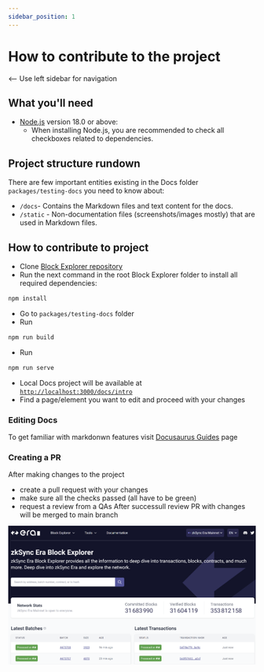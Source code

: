 ```yaml
---
sidebar_position: 1
---
```


# How to contribute to the project


\<-- Use left sidebar for navigation
## What you'll need

- [Node.js](https://nodejs.org/en/download/) version 18.0 or above:
  - When installing Node.js, you are recommended to check all checkboxes related to dependencies.

## Project structure rundown
There are few important entities existing in the Docs folder `packages/testing-docs` you need to know about:
 - `/docs`- Contains the Markdown files and text content for the docs.
 - `/static` - Non-documentation files (screenshots/images mostly) that are used in Markdown files.

## How to contribute to project
- Clone [Block Explorer repository](https://github.com/matter-labs/block-explorer)
- Run the next command in the root Block Explorer folder to install all required dependencies:
```bash
npm install
```
- Go to `packages/testing-docs` folder
- Run 
```bash
npm run build
```
- Run 
```bash
npm run serve
```
- Local Docs project will be available at [`http://localhost:3000/docs/intro`](http://localhost:3000/docs/intro)
- Find a page/element you want to edit and proceed with your changes

### Editing Docs
To get familiar with markdonwn features visit [Docusaurus Guides](https://docusaurus.io/docs/markdown-features) page

### Creating a PR
After making changes to the project 
- create a pull request with your changes
- make sure all the checks passed (all have to be green)
- request a review from a QAs
After successull review PR with changes will be merged to main branch


![Screenshot](../static/img/main.png)

